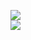 [![](https://img.shields.io/badge/Made%20With-Github%20Spray-lightgrey.svg?style=for-the-badge&logo=github)](https://github.com/Annihil/github-spray#6028)  
[![](https://i.imgur.com/2DrTn0Z.gif)](https://github.com/Annihil/github-spray)